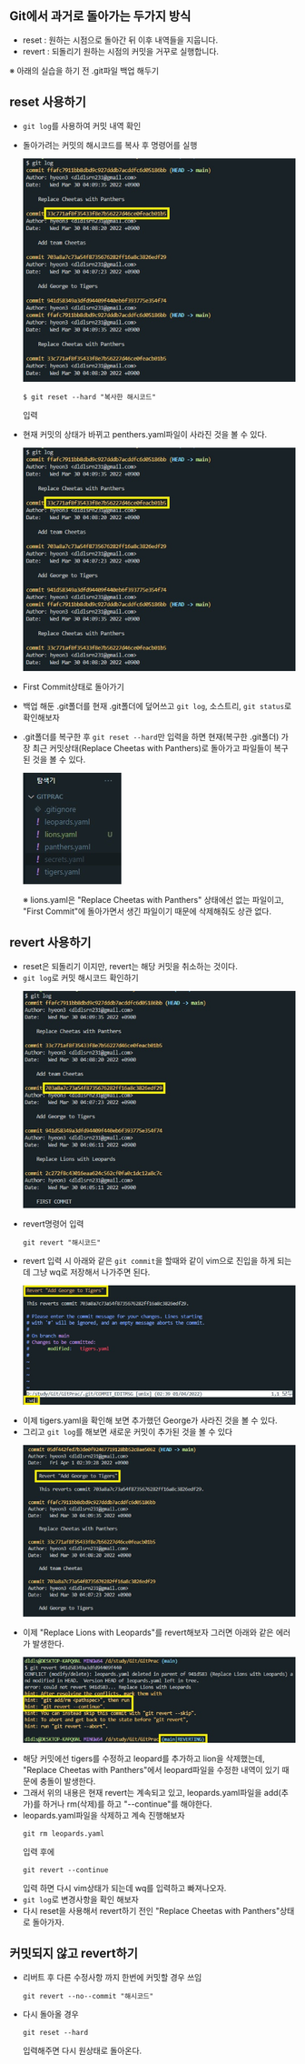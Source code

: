Git에서 과거로 돌아가는 두가지 방식
---
- reset : 원하는 시점으로 돌아간 뒤 이후 내역들을 지웁니다.
- revert : 되돌리기 원하는 시점의 커밋을 거꾸로 실행합니다.

※ 아래의 실습을 하기 전 .git파일 백업 해두기

reset 사용하기
---
- ```git log```를 사용하여 커밋 내역 확인
- 돌아가려는 커밋의 해시코드를 복사 후 명령어를 실행
  <p><img src="../img/Git/5/resetAddTeamCheetas.jpg"></p>

  ```
  $ git reset --hard "복사한 해시코드"
  ```
  입력
- 현재 커밋의 상태가 바뀌고 penthers.yaml파일이 사라진 것을 볼 수 있다.
  <p><img src="../img/Git/5/resetAddTeamCheetas.jpg" ></p>
- First Commit상태로 돌아가기
- 백업 해둔 .git폴더를 현재 .git폴더에 덮어쓰고 ```git log```, 소스트리, ```git status```로 확인해보자
- .git폴더를 복구한 후 ```git reset --hard```만 입력을 하면 현재(복구한 .git폴더) 가장 최근 커밋상태(Replace Cheetas with Panthers)로 돌아가고 파일들이 복구된 것을 볼 수 있다.
  <p><img src="../img/Git/5/gitBackupResetHard.jpg"></p>
  ※ lions.yaml은 "Replace Cheetas with Panthers" 상태에선 없는 파일이고, "First Commit"에 돌아가면서 생긴 파일이기 때문에 삭제해줘도 상관 없다.

revert 사용하기
---
- reset은 되돌리기 이지만, revert는 해당 커밋을 취소하는 것이다.
- ```git log```로 커밋 해시코드 확인하기
  <p><img src="../img/Git/5/revertAddGeorgetoTigers.jpg" ></p>
- revert명령어 입력
  ```
  git revert "해시코드"
  ```
- revert 입력 시 아래와 같은 ```git commit```을 할때와 같이 vim으로 진입을 하게 되는데 그냥 wq로 저장해서 나가주면 된다.
  <p><img src="../img/Git/5/revertVim.jpg" ></p>
- 이제 tigers.yaml을 확인해 보면 추가했던 George가 사라진 것을 볼 수 있다.
- 그리고 ```git log```를 해보면 새로운 커밋이 추가된 것을 볼 수 있다
  <p><img src="../img/Git/5/logRevertAddGeorge.jpg" ></p>
- 이제 "Replace Lions with Leopards"를 revert해보자 그러면 아래와 같은 에러가 발생한다.
  <p><img src="../img/Git/5/revertReplaceLionswithLeopards.jpg"></p>
- 해당 커밋에선 tigers를 수정하고 leopard를 추가하고 lion을 삭제했는데, "Replace Cheetas with Panthers"에서 leopard파일을 수정한 내역이 있기 때문에 충돌이 발생한다.
- 그래서 위의 내용은 현재 revert는 계속되고 있고, leopards.yaml파일을 add(추가)를 하거나 rm(삭제)를 하고 "--continue"를 해야한다.
- leopards.yaml파일을 삭제하고 계속 진행해보자
  ```
  git rm leopards.yaml
  ```
  입력 후에 
  ```
  git revert --continue
  ```
  입력 하면 다시 vim상태가 되는데 wq를 입력하고 빠져나오자.
- ```git log```로 변경사항을 확인 해보자
- 다시 reset을 사용해서 revert하기 전인 "Replace Cheetas with Panthers"상태로 돌아가자.

커밋되지 않고 revert하기
---
- 리버트 후 다른 수정사항 까지 한번에 커밋할 경우 쓰임
  ```
  git revert --no--commit "해시코드"
  ```
- 다시 돌아올 경우
  ```
  git reset --hard
  ```
  입력해주면 다시 원상태로 돌아온다.
